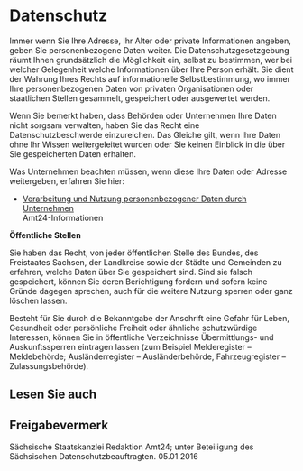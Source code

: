 # Datenschutz

Immer wenn Sie Ihre Adresse, Ihr Alter oder private Informationen angeben, geben Sie personenbezogene Daten weiter. Die Datenschutzgesetzgebung räumt Ihnen grundsätzlich die Möglichkeit ein, selbst zu bestimmen, wer bei welcher Gelegenheit welche Informationen über Ihre Person erhält. Sie dient der Wahrung Ihres Rechts auf informationelle Selbstbestimmung, wo immer Ihre personenbezogenen Daten von privaten Organisationen oder staatlichen Stellen gesammelt, gespeichert oder ausgewertet werden.

Wenn Sie bemerkt haben, dass Behörden oder Unternehmen Ihre Daten nicht sorgsam verwalten, haben Sie das Recht eine Datenschutzbeschwerde einzureichen. Das Gleiche gilt, wenn Ihre Daten ohne Ihr Wissen weitergeleitet wurden oder Sie keinen Einblick in die über Sie gespeicherten Daten erhalten.

Was Unternehmen beachten müssen, wenn diese Ihre Daten oder Adresse weitergeben, erfahren Sie hier:

* [Verarbeitung und Nutzung personenbezogener Daten durch Unternehmen](https://amt24dev.sachsen.de/zufi/lebenslagen/5000011)  
   Amt24-Informationen

**Öffentliche Stellen**

Sie haben das Recht, von jeder öffentlichen Stelle des Bundes, des Freistaates Sachsen, der Landkreise sowie der Städte und Gemeinden zu erfahren, welche Daten über Sie gespeichert sind. Sind sie falsch gespeichert, können Sie deren Berichtigung fordern und sofern keine Gründe dagegen sprechen, auch für die weitere Nutzung sperren oder ganz löschen lassen.

Besteht für Sie durch die Bekanntgabe der Anschrift eine Gefahr für Leben, Gesundheit oder persönliche Freiheit oder ähnliche schutzwürdige Interessen, können Sie in öffentliche Verzeichnisse Übermittlungs- und Auskunftssperren eintragen lassen (zum Beispiel Melderegister – Meldebehörde; Ausländerregister – Ausländerbehörde, Fahrzeugregister – Zulassungsbehörde).

## Lesen Sie auch

## Freigabevermerk

Sächsische Staatskanzlei Redaktion Amt24; unter Beteiligung des Sächsischen Datenschutzbeauftragten. 05.01.2016
